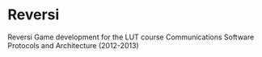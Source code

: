 Reversi
====

Reversi Game development for the LUT course Communications Software Protocols and Architecture (2012-2013)

